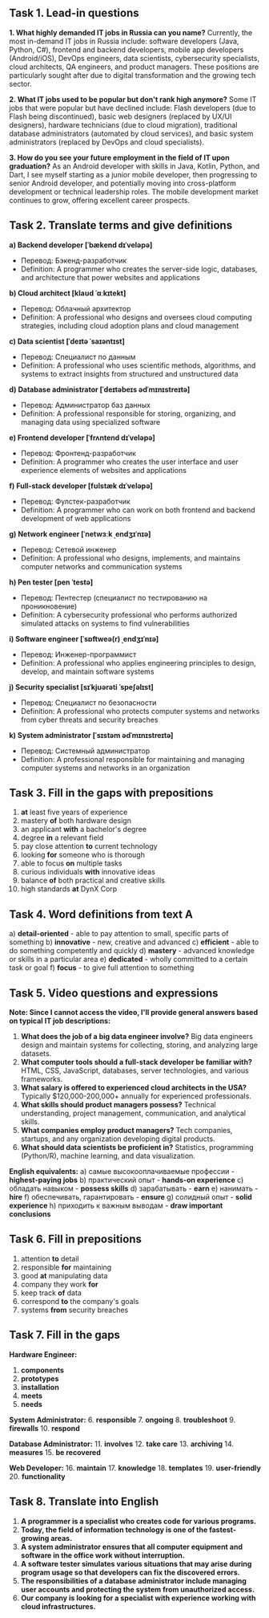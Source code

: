 ## Task 1. Lead-in questions

**1. What highly demanded IT jobs in Russia can you name?**
Currently, the most in-demand IT jobs in Russia include: software developers (Java, Python, C\#), frontend and backend developers, mobile app developers (Android/iOS), DevOps engineers, data scientists, cybersecurity specialists, cloud architects, QA engineers, and product managers. These positions are particularly sought after due to digital transformation and the growing tech sector.

**2. What IT jobs used to be popular but don't rank high anymore?**
Some IT jobs that were popular but have declined include: Flash developers (due to Flash being discontinued), basic web designers (replaced by UX/UI designers), hardware technicians (due to cloud migration), traditional database administrators (automated by cloud services), and basic system administrators (replaced by DevOps and cloud specialists).

**3. How do you see your future employment in the field of IT upon graduation?**
As an Android developer with skills in Java, Kotlin, Python, and Dart, I see myself starting as a junior mobile developer, then progressing to senior Android developer, and potentially moving into cross-platform development or technical leadership roles. The mobile development market continues to grow, offering excellent career prospects.

## Task 2. Translate terms and give definitions

**a) Backend developer [ˈbækend dɪˈveləpə]**

- Перевод: Бэкенд-разработчик
- Definition: A programmer who creates the server-side logic, databases, and architecture that power websites and applications

**b) Cloud architect [klaʊd ˈɑːkɪtekt]**

- Перевод: Облачный архитектор
- Definition: A professional who designs and oversees cloud computing strategies, including cloud adoption plans and cloud management

**c) Data scientist [ˈdeɪtə ˈsaɪəntɪst]**

- Перевод: Специалист по данным
- Definition: A professional who uses scientific methods, algorithms, and systems to extract insights from structured and unstructured data

**d) Database administrator [ˈdeɪtəbeɪs ədˈmɪnɪstreɪtə]**

- Перевод: Администратор баз данных
- Definition: A professional responsible for storing, organizing, and managing data using specialized software

**e) Frontend developer [ˈfrʌntend dɪˈveləpə]**

- Перевод: Фронтенд-разработчик
- Definition: A programmer who creates the user interface and user experience elements of websites and applications

**f) Full-stack developer [fʊlstæk dɪˈveləpə]**

- Перевод: Фулстек-разработчик
- Definition: A programmer who can work on both frontend and backend development of web applications

**g) Network engineer [ˈnetwɜːk ˌendʒɪˈnɪə]**

- Перевод: Сетевой инженер
- Definition: A professional who designs, implements, and maintains computer networks and communication systems

**h) Pen tester [pen ˈtestə]**

- Перевод: Пентестер (специалист по тестированию на проникновение)
- Definition: A cybersecurity professional who performs authorized simulated attacks on systems to find vulnerabilities

**i) Software engineer [ˈsɒftweə(r) ˌendʒɪˈnɪə]**

- Перевод: Инженер-программист
- Definition: A professional who applies engineering principles to design, develop, and maintain software systems

**j) Security specialist [sɪˈkjʊərəti ˈspeʃəlɪst]**

- Перевод: Специалист по безопасности
- Definition: A professional who protects computer systems and networks from cyber threats and security breaches

**k) System administrator [ˈsɪstəm ədˈmɪnɪstreɪtə]**

- Перевод: Системный администратор
- Definition: A professional responsible for maintaining and managing computer systems and networks in an organization


## Task 3. Fill in the gaps with prepositions

1. **at** least five years of experience
2. mastery **of** both hardware design
3. an applicant **with** a bachelor's degree
4. degree **in** a relevant field
5. pay close attention **to** current technology
6. looking **for** someone who is thorough
7. able to focus **on** multiple tasks
8. curious individuals **with** innovative ideas
9. balance **of** both practical and creative skills
10. high standards **at** DynX Corp

## Task 4. Word definitions from text A

a) **detail-oriented** - able to pay attention to small, specific parts of something
b) **innovative** - new, creative and advanced
c) **efficient** - able to do something competently and quickly
d) **mastery** - advanced knowledge or skills in a particular area
e) **dedicated** - wholly committed to a certain task or goal
f) **focus** - to give full attention to something

## Task 5. Video questions and expressions

**Note: Since I cannot access the video, I'll provide general answers based on typical IT job descriptions:**

1. **What does the job of a big data engineer involve?**
Big data engineers design and maintain systems for collecting, storing, and analyzing large datasets.
2. **What computer tools should a full-stack developer be familiar with?**
HTML, CSS, JavaScript, databases, server technologies, and various frameworks.
3. **What salary is offered to experienced cloud architects in the USA?**
Typically \$120,000-200,000+ annually for experienced professionals.
4. **What skills should product managers possess?**
Technical understanding, project management, communication, and analytical skills.
5. **What companies employ product managers?**
Tech companies, startups, and any organization developing digital products.
6. **What should data scientists be proficient in?**
Statistics, programming (Python/R), machine learning, and data visualization.

**English equivalents:**
a) самые высокооплачиваемые профессии - **highest-paying jobs**
b) практический опыт - **hands-on experience**
c) обладать навыком - **possess skills**
d) зарабатывать - **earn**
e) нанимать - **hire**
f) обеспечивать, гарантировать - **ensure**
g) солидный опыт - **solid experience**
h) приходить к важным выводам - **draw important conclusions**

## Task 6. Fill in prepositions

1. attention **to** detail
2. responsible **for** maintaining
3. good **at** manipulating data
4. company they work **for**
5. keep track **of** data
6. correspond **to** the company's goals
7. systems **from** security breaches

## Task 7. Fill in the gaps

**Hardware Engineer:**

1. **components**
2. **prototypes**
3. **installation**
4. **meets**
5. **needs**

**System Administrator:**
6. **responsible**
7. **ongoing**
8. **troubleshoot**
9. **firewalls**
10. **respond**

**Database Administrator:**
11. **involves**
12. **take care**
13. **archiving**
14. **measures**
15. **be recovered**

**Web Developer:**
16. **maintain**
17. **knowledge**
18. **templates**
19. **user-friendly**
20. **functionality**

## Task 8. Translate into English

1. **A programmer is a specialist who creates code for various programs.**
2. **Today, the field of information technology is one of the fastest-growing areas.**
3. **A system administrator ensures that all computer equipment and software in the office work without interruption.**
4. **A software tester simulates various situations that may arise during program usage so that developers can fix the discovered errors.**
5. **The responsibilities of a database administrator include managing user accounts and protecting the system from unauthorized access.**
6. **Our company is looking for a specialist with experience working with cloud infrastructures.**
